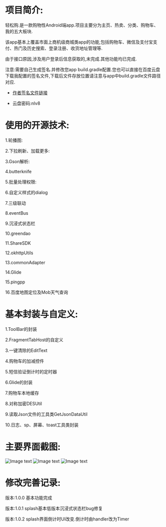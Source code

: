 项目简介:
====

轻松购.是一款购物性Android端app.项目主要分为主页、热卖、分类、购物车、我的五大板块.

该app基本上覆盖市面上商机级商城类app的功能,包括购物车、微信及支付宝支付、热门及历史搜索、登录注册、收货地址管理等.

由于接口原因,涉及用户登录后信息获取的,未完成.其他功能均已完成.

注意:需要自己生成签名.并修改您app build.gradle配置.您也可以直接在百度云盘下载我配置的签名文件,下载后文件存放位置请注意与app中build.gradle文件路径对应.

- [作者签名文件链接](http://pan.baidu.com/s/1dEX5yTj)

- 云盘密码:nlv8


使用的开源技术:
====

1.轮播图:

2.下拉刷新、加载更多:

3.Gson解析:

4.butterknife

5.批量处理权限:

6.自定义样式的dialog

7.三级联动

8.eventBus

9.沉浸式状态栏

10.greendao

11.ShareSDK

12.okhttpUtils

13.commonAdapter

14.Glide

15.pingpp

16.百度地图定位及Mob天气查询


基本封装与自定义:
====

1.ToolBar的封装

2.FragmentTabHost的自定义

3.一键清除的EditText

4.购物车的加减控件

5.短信验证倒计时的定时器

6.Glide的封装

7.购物车本地缓存

8.对称加密DESUtil

9.读取Json文件的工具类GetJsonDataUtil

10.日志、sp、屏幕、toast工具类封装

主要界面截图:
====
![Image text](https://github.com/gaolh89/cniao5/blob/master/screenshots/pic11.png)
![Image text](https://github.com/gaolh89/cniao5/blob/master/screenshots/pic12.png)
![Image text](https://github.com/gaolh89/cniao5/blob/master/screenshots/pic13.png)

修改完善记录:
====
版本:1.0.0  基本功能完成

版本:1.0.1  splash基本低版本沉浸式状态栏bug修复

版本:1.0.2  splash界面倒计时UI改变.倒计时由handler改为Timer
